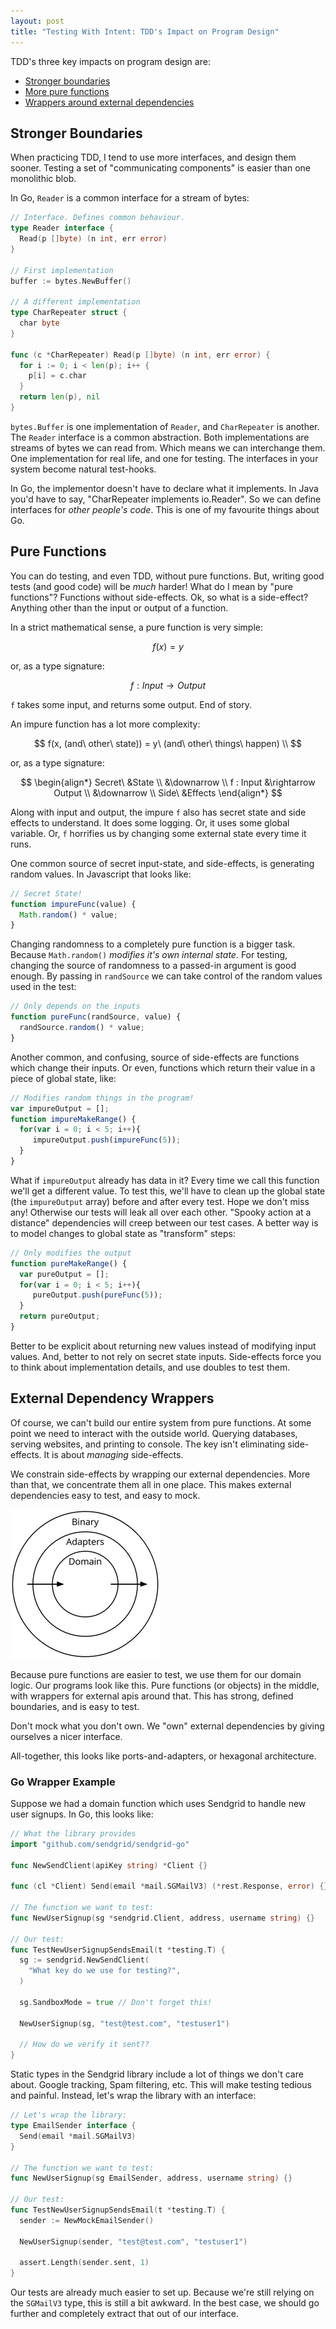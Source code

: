 ```yaml
---
layout: post
title: "Testing With Intent: TDD's Impact on Program Design"
---
```


TDD's three key impacts on program design are:

- [Stronger boundaries](#stronger-boundaries)
- [More pure functions](#pure-functions)
- [Wrappers around external dependencies](#external-dependency-wrappers)

## Stronger Boundaries

When practicing TDD, I tend to use more interfaces, and design them sooner.
Testing a set of "communicating components" is easier than one monolithic blob.

In Go, `Reader` is a common interface for a stream of bytes:

```Go
// Interface. Defines common behaviour.
type Reader interface {
  Read(p []byte) (n int, err error)
}

// First implementation
buffer := bytes.NewBuffer()

// A different implementation
type CharRepeater struct {
  char byte
}

func (c *CharRepeater) Read(p []byte) (n int, err error) {
  for i := 0; i < len(p); i++ {
    p[i] = c.char
  }
  return len(p), nil
}
```

`bytes.Buffer` is one implementation of `Reader`, and `CharRepeater` is another.
The `Reader` interface is a common abstraction. Both implementations are streams
of bytes we can read from. Which means we can interchange them. One
implementation for real life, and one for testing. The interfaces in your system
become natural test-hooks.

In Go, the implementor doesn't have to declare what it implements. In Java you'd
have to say, "CharRepeater implements io.Reader". So we can define interfaces
for *other people's code*. This is one of my favourite things about Go.

## Pure Functions

You can do testing, and even TDD, without pure functions. But, writing good
tests (and good code) will be *much* harder! What do I mean by "pure functions"?
Functions without side-effects. Ok, so what is a side-effect? Anything other
than the input or output of a function.

In a strict mathematical sense, a pure function is very simple:

$$
f(x) = y
$$

or, as a type signature:

$$
f : Input \rightarrow Output
$$

`f` takes some input, and returns some output. End of story.

An impure function has a lot more complexity:

$$
f(x, (and\ other\ state)) = y\ (and\ other\ things\ happen) \\
$$

or, as a type signature:

$$
\begin{align*}
Secret\ &State \\
&\downarrow \\
f : Input &\rightarrow Output \\
&\downarrow \\
Side\ &Effects
\end{align*}
$$

Along with input and output, the impure `f` also has secret state and side
effects to understand. It does some logging. Or, it uses some global variable.
Or, `f` horrifies us by changing some external state every time it runs.

One common source of secret input-state, and side-effects, is generating random
values. In Javascript that looks like:

```js
// Secret State!
function impureFunc(value) {
  Math.random() * value;
}
```

Changing randomness to a completely pure function is a bigger task. Because
`Math.random()` *modifies it's own internal state*. For testing, changing the
source of randomness to a passed-in argument is good enough. By passing in
`randSource` we can take control of the random values used in the test:

```js
// Only depends on the inputs
function pureFunc(randSource, value) {
  randSource.random() * value;
}
```

Another common, and confusing, source of side-effects are functions which change
their inputs. Or even, functions which return their value in a piece of global
state, like:

```js
// Modifies random things in the program!
var impureOutput = [];
function impureMakeRange() {
  for(var i = 0; i < 5; i++){
     impureOutput.push(impureFunc(5));
  }
}
```

What if `impureOutput` already has data in it? Every time we call this function
we'll get a different value. To test this, we'll have to clean up the global
state (the `impureOutput` array) before and after every test. Hope we don't miss
any! Otherwise our tests will leak all over each other. "Spooky action at a
distance" dependencies will creep between our test cases. A better way is to
model changes to global state as "transform" steps:

```js
// Only modifies the output
function pureMakeRange() {
  var pureOutput = [];
  for(var i = 0; i < 5; i++){
     pureOutput.push(pureFunc(5));
  }
  return pureOutput;
}
```

Better to be explicit about returning new values instead of modifying input
values. And, better to not rely on secret state inputs. Side-effects force you
to think about implementation details, and use doubles to test them.

## External Dependency Wrappers

Of course, we can't build our entire system from pure functions. At some point
we need to interact with the outside world. Querying databases, serving
websites, and printing to console. The key isn't eliminating side-effects. It is
about *managing* side-effects.

We constrain side-effects by wrapping our external dependencies. More than that,
we concentrate them all in one place. This makes external dependencies easy to
test, and easy to mock.

![Three concentric circles, "binary" (the outermost), then "adapters", and "domain" in the center. Arrows signifying data-transfer connect them.](/images/hexagonal.png)

Because pure functions are easier to test, we use them for our domain logic. Our
programs look like this. Pure functions (or objects) in the middle, with
wrappers for external apis around that. This has strong, defined boundaries, and
is easy to test.

Don't mock what you don't own. We "own" external dependencies by giving
ourselves a nicer interface.

All-together, this looks like ports-and-adapters, or hexagonal architecture.

### Go Wrapper Example

Suppose we had a domain function which uses Sendgrid to handle new user signups.
In Go, this looks like:

```Go
// What the library provides
import "github.com/sendgrid/sendgrid-go"

func NewSendClient(apiKey string) *Client {}

func (cl *Client) Send(email *mail.SGMailV3) (*rest.Response, error) {}

// The function we want to test:
func NewUserSignup(sg *sendgrid.Client, address, username string) {}

// Our test:
func TestNewUserSignupSendsEmail(t *testing.T) {
  sg := sendgrid.NewSendClient(
    "What key do we use for testing?",
  )

  sg.SandboxMode = true // Don't forget this!

  NewUserSignup(sg, "test@test.com", "testuser1")

  // How do we verify it sent??
}
```

Static types in the Sendgrid library include a lot of things we don't care
about. Google tracking, Spam filtering, etc. This will make testing tedious and
painful. Instead, let's wrap the library with an interface:

```Go
// Let's wrap the library:
type EmailSender interface {
  Send(email *mail.SGMailV3)
}

// The function we want to test:
func NewUserSignup(sg EmailSender, address, username string) {}

// Our test:
func TestNewUserSignupSendsEmail(t *testing.T) {
  sender := NewMockEmailSender()

  NewUserSignup(sender, "test@test.com", "testuser1")

  assert.Length(sender.sent, 1)
}
```

Our tests are already much easier to set up. Because we're still relying on
the `SGMailV3` type, this is still a bit awkward. In the best case, we should go further
and completely extract that out of our interface.
